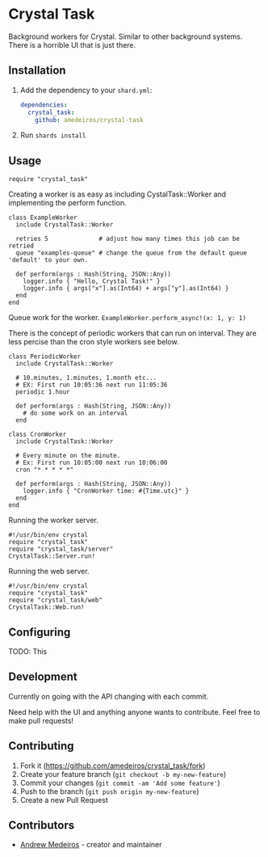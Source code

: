 # Crystal Task

Background workers for Crystal. Similar to other background systems. There is a horrible UI that is just there.

## Installation

1. Add the dependency to your `shard.yml`:

   ```yaml
   dependencies:
     crystal_task:
       github: amedeiros/crystal-task
   ```

2. Run `shards install`

## Usage

```crystal
require "crystal_task"
```

Creating a worker is as easy as including CystalTask::Worker and implementing the perform function.

```crystal
class ExampleWorker
  include CrystalTask::Worker

  retries 5              # adjust how many times this job can be retried
  queue "examples-queue" # change the queue from the default queue 'default' to your own.

  def perform(args : Hash(String, JSON::Any))
    logger.info { "Hello, Crystal Task!" }
    logger.info { args["x"].as(Int64) + args["y"].as(Int64) }
  end
end
```

Queue work for the worker. `ExampleWorker.perform_async!(x: 1, y: 1)`

There is the concept of periodic workers that can run on interval. They are less percise than the
cron style workers see below.

```crystal
class PeriodicWorker
  include CrystalTask::Worker

  # 10.minutes, 1.minutes, 1.month etc...
  # EX: First run 10:05:36 next run 11:05:36
  periodic 1.hour

  def perform(args : Hash(String, JSON::Any))
    # do some work on an interval
  end
```

```crystal
class CronWorker
  include CrystalTask::Worker

  # Every minute on the minute.
  # Ex: First run 10:05:00 next run 10:06:00
  cron "* * * * *"

  def perform(args : Hash(String, JSON::Any))
    logger.info { "CronWorker time: #{Time.utc}" }
  end
end
```

Running the worker server.

```crystal
#!/usr/bin/env crystal
require "crystal_task"
require "crystal_task/server"
CrystalTask::Server.run!
```

Running the web server.

```crystal
#!/usr/bin/env crystal
require "crystal_task"
require "crystal_task/web"
CrystalTask::Web.run!
```

## Configuring

TODO: This

## Development

Currently on going with the API changing with each commit.

Need help with the UI and anything anyone wants to contribute. Feel free to make pull requests!

## Contributing

1. Fork it (<https://github.com/amedeiros/crystal_task/fork>)
2. Create your feature branch (`git checkout -b my-new-feature`)
3. Commit your changes (`git commit -am 'Add some feature'`)
4. Push to the branch (`git push origin my-new-feature`)
5. Create a new Pull Request

## Contributors

- [Andrew Medeiros](https://github.com/amedeiros) - creator and maintainer

